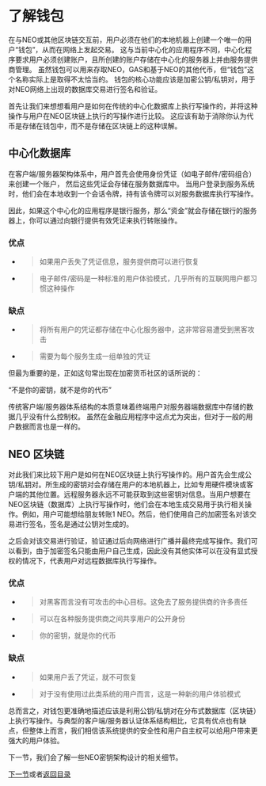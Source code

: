 # 了解钱包
在与NEO或其他区块链交互前，用户必须在他们的本地机器上创建一个唯一的用户“钱包”，从而在网络上发起交易。 这与当前中心化的应用程序不同，中心化程序要求用户必须创建账户，且所创建的账户存储在中心化的服务器上并由服务提供商管理。 虽然钱包可以用来存取NEO，GAS和基于NEO的其他代币，但“钱包”这个名称实际上是取得不太恰当的。 钱包的核心功能应该是加密公钥/私钥对，用于对NEO网络上出现的数据库交易进行签名和验证。

首先让我们来想想看用户是如何在传统的中心化数据库上执行写操作的，并将这种操作与用户在NEO区块链上执行的写操作进行比较。 这应该有助于消除你认为代币是存储在钱包中，而不是存储在区块链上的这种误解。

## 中心化数据库
在客户端/服务器架构体系中，用户首先会使用身份凭证（如电子邮件/密码组合）来创建一个账户， 然后这些凭证会存储在服务数据库中。 当用户登录到服务系统时，他们会在本地收到一个会话令牌，持有该令牌可以对服务数据库执行写操作。

因此，如果这个中心化的应用程序是银行服务，那么“资金”就会存储在银行的服务器上，你可以通过向银行提供有效凭证来执行转账操作。

### 优点
- >如果用户丢失了凭证信息，服务提供商可以进行恢复
- >电子邮件/密码是一种标准的用户体验模式，几乎所有的互联网用户都习惯这种操作

### 缺点
- >将所有用户的凭证都存储在中心化服务器中，这非常容易遭受到黑客攻击
- >需要为每个服务生成一组单独的凭证

但最为重要的是，正如这句常出现在加密货币社区的话所说的：

“不是你的密钥，就不是你的代币”

传统客户端/服务器体系结构的本质意味着终端用户对服务器端数据库中存储的数据几乎没有什么控制权。 虽然在金融应用程序中这点尤为突出，但对于一般的用户数据而言也是一样的。

## NEO 区块链
对此我们来比较下用户是如何在NEO区块链上执行写操作的。用户首先会生成公钥/私钥对。所生成的密钥对会存储在用户的本地机器上，比如专用硬件模块或客户端的其他位置。远程服务器永远不可能获取到这些密钥对信息。当用户想要在NEO区块链（数据库）上执行写操作时，他们会在本地生成交易用于执行相关操作。例如，用户可能想给朋友转账1 NEO。然后，他们使用自己的加密签名对该交易进行签名，签名是通过公钥对生成的。

之后会对该交易进行验证，验证通过后向网络进行广播并最终完成写操作。我们可以看到，由于加密签名只能由用户自己生成，因此没有其他实体可以在没有显式授权的情况下，代表用户对远程数据库执行写操作。

 ### 优点
 - >对黑客而言没有可攻击的中心目标。这免去了服务提供商的许多责任
 - >可以在各种服务提供商之间共享用户的公开身份
 - >你的密钥，就是你的代币
### 缺点
 - >如果用户丢了凭证，就不可恢复
 - >对于没有使用过此类系统的用户而言，这是一种新的用户体验模式

 总而言之，对钱包更准确地描述应该是利用公钥/私钥对在分布式数据库（区块链）上执行写操作。与典型的客户端/服务器认证体系结构相比，它具有优点也有缺点，但整体上而言，我们相信该系统提供的安全性和用户自主权可以给用户带来更强大的用户体验。

下一节，我们会了解一些NEO密钥架构设计的相关细节。

[下一节](2-NEO私钥和地址生成.md)或者[返回目录](README.md#目录)
